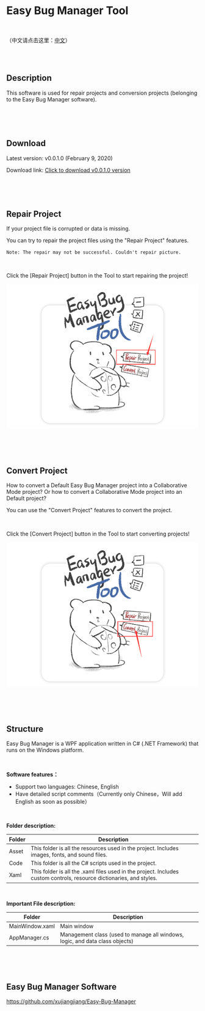 # Easy Bug Manager Tool

<br/>

（中文请点击这里：[中文](Document/ReadMe[CN].md)）

<br/>

<br/>

## Description

This software is used for repair projects and conversion projects (belonging to the Easy Bug Manager software).

<br/>

<br/>

<br/>

## Download

Latest version: v0.0.1.0 (February 9, 2020)

Download link: [Click to download v0.0.1.0 version](https://github.com/xujiangjiang/Easy-Bug-Manager-Tool/releases/download/v0.0.1.0/Easy.Bug.Manager.Tool.v0.0.1.0.zip)

<br/>

<br/>

<br/>

## Repair Project

If your project file is corrupted or data is missing.

You can try to repair the project files using the "Repair Project" features.

```
Note: The repair may not be successful. Couldn't repair picture.
```

<br/>

Click the [Repair Project] button in the Tool to start repairing the project!

![修复项目](Document/Image/1.png)

<br/>

<br/>

<br/>

## Convert Project

How to convert a Default Easy Bug Manager project into a Collaborative Mode project? Or how to convert a  Collaborative Mode project into an Default project?

You can use the "Convert Project" features to convert the project.

<br/>

Click the [Convert Project] button in the Tool to start converting projects!

![转换项目](Document/Image/2.png)

<br/>

<br/>

<br/>

## Structure

Easy Bug Manager is a WPF application written in C# (.NET Framework) that runs on the Windows platform.

<br/>

**Software features：**

- Support two languages: Chinese, English
- Have detailed script comments（Currently only Chinese，Will add English as soon as possible）

<br/>

**Folder description:**

| Folder | Description                                                  |
| ------ | ------------------------------------------------------------ |
| Asset  | This folder is all the resources used in the project. Includes images, fonts, and sound files. |
| Code   | This folder is all the C# scripts used in the project.       |
| Xaml   | This folder is all the .xaml files used in the project. Includes custom controls, resource dictionaries, and styles. |

<br/>

**Important File description:**

| Folder          | Description                                                  |
| --------------- | ------------------------------------------------------------ |
| MainWindow.xaml | Main window                                                  |
| AppManager.cs   | Management class (used to manage all windows, logic, and data class objects) |

<br/>

<br/>

<br/>

## Easy Bug Manager Software

https://github.com/xujiangjiang/Easy-Bug-Manager